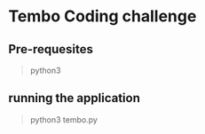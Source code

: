 # Tembo Coding challenge

## Pre-requesites

> python3

## running the application

> python3 tembo.py

